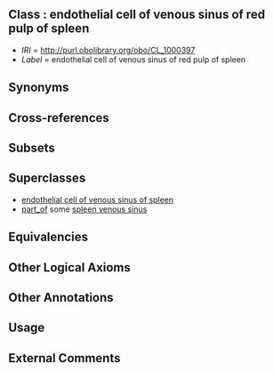 
## Class : endothelial cell of venous sinus of red pulp of spleen

 * *IRI* = http://purl.obolibrary.org/obo/CL_1000397
 * *Label* = endothelial cell of venous sinus of red pulp of spleen

## Synonyms


## Cross-references


## Subsets


## Superclasses

 * [endothelial cell of venous sinus of spleen](../../CL/51/CL_0002651.md)
 * [part_of](../../BFO/50/BFO_0000050.md) some [spleen venous sinus](../../UBERON/67/UBERON_0009967.md)

## Equivalencies


## Other Logical Axioms


## Other Annotations


## Usage


## External Comments

